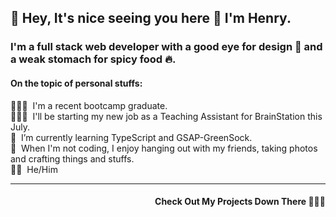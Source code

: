 ## 👀 Hey, It's nice seeing you here 👋 I'm Henry. 

### I'm a full stack web developer with a good eye for design 🎨 and a weak stomach for spicy food 🔥.

#### On the topic of personal stuffs:

🧑🏻‍🎓&nbsp; I'm a recent bootcamp graduate.
<br/>
🧑🏻‍💻&nbsp; I'll be starting my new job as a Teaching Assistant for BrainStation this July.
<br/>
🌱&nbsp; I’m currently learning TypeScript and GSAP-GreenSock.
<br/>
💞️&nbsp; When I'm not coding, I enjoy hanging out with my friends, taking photos and crafting things and stuffs.
<br/>
🏳️‍🌈&nbsp; He/Him

---

<h4 align="right">Check Out My Projects Down There 🙇🏻‍♂️</h4>

<!---
henryluan95/henryluan95 is a ✨ special ✨ repository because its `README.md` (this file) appears on your GitHub profile.
You can click the Preview link to take a look at your changes.
--->
